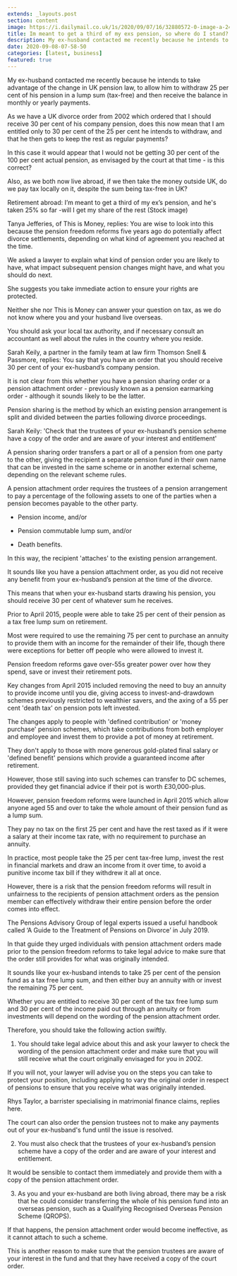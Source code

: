 ```yaml
---
extends: _layouts.post
section: content
image: https://i.dailymail.co.uk/1s/2020/09/07/16/32880572-0-image-a-24_1599492026740.jpg 
title: Im meant to get a third of my exs pension, so where do I stand? 
description: My ex-husband contacted me recently because he intends to take advantage of the change in UK pension law, to allow him to withdraw 25% now and the balance in monthly or yearly payments. 
date: 2020-09-08-07-58-50 
categories: [latest, business] 
featured: true 
--- 
```

My ex-husband contacted me recently because he intends to take advantage of the change in UK pension law, to allow him to withdraw 25 per cent of his pension in a lump sum (tax-free) and then receive the balance in monthly or yearly payments.

As we have a UK divorce order from 2002 which ordered that I should receive 30 per cent of his company pension, does this now mean that I am entitled only to 30 per cent of the 25 per cent he intends to withdraw, and that he then gets to keep the rest as regular payments?

In this case it would appear that I would not be getting 30 per cent of the 100 per cent actual pension, as envisaged by the court at that time - is this correct?

Also, as we both now live abroad, if we then take the money outside UK, do we pay tax locally on it, despite the sum being tax-free in UK?

Retirement abroad: I’m meant to get a third of my ex’s pension, and he's taken 25% so far -will I get my share of the rest (Stock image)

Tanya Jefferies, of This is Money, replies: You are wise to look into this because the pension freedom reforms five years ago do potentially affect divorce settlements, depending on what kind of agreement you reached at the time.

We asked a lawyer to explain what kind of pension order you are likely to have, what impact subsequent pension changes might have, and what you should do next.

She suggests you take immediate action to ensure your rights are protected.

Neither she nor This is Money can answer your question on tax, as we do not know where you and your husband live overseas. 

You should ask your local tax authority, and if necessary consult an accountant as well about the rules in the country where you reside.

Sarah Keily, a partner in the family team at law firm Thomson Snell & Passmore, replies: You say that you have an order that you should receive 30 per cent of your ex-husband’s company pension.

It is not clear from this whether you have a pension sharing order or a pension attachment order - previously known as a pension earmarking order - although it sounds likely to be the latter.

Pension sharing is the method by which an existing pension arrangement is split and divided between the parties following divorce proceedings.

Sarah Keily: 'Check that the trustees of your ex-husband’s pension scheme have a copy of the order and are aware of your interest and entitlement'

A pension sharing order transfers a part or all of a pension from one party to the other, giving the recipient a separate pension fund in their own name that can be invested in the same scheme or in another external scheme, depending on the relevant scheme rules.

A pension attachment order requires the trustees of a pension arrangement to pay a percentage of the following assets to one of the parties when a pension becomes payable to the other party.

- Pension income, and/or

- Pension commutable lump sum, and/or

- Death benefits.

In this way, the recipient 'attaches' to the existing pension arrangement.

It sounds like you have a pension attachment order, as you did not receive any benefit from your ex-husband’s pension at the time of the divorce.

This means that when your ex-husband starts drawing his pension, you should receive 30 per cent of whatever sum he receives.

Prior to April 2015, people were able to take 25 per cent of their pension as a tax free lump sum on retirement.

Most were required to use the remaining 75 per cent to purchase an annuity to provide them with an income for the remainder of their life, though there were exceptions for better off people who were allowed to invest it.

Pension freedom reforms gave over-55s greater power over how they spend, save or invest their retirement pots.

Key changes from April 2015 included removing the need to buy an annuity to provide income until you die, giving access to invest-and-drawdown schemes previously restricted to wealthier savers, and the axing of a 55 per cent 'death tax' on pension pots left invested.

The changes apply to people with 'defined contribution' or 'money purchase' pension schemes, which take contributions from both employer and employee and invest them to provide a pot of money at retirement.

They don't apply to those with more generous gold-plated final salary or 'defined benefit' pensions which provide a guaranteed income after retirement.

However, those still saving into such schemes can transfer to DC schemes, provided they get financial advice if their pot is worth £30,000-plus.

However, pension freedom reforms were launched in April 2015 which allow anyone aged 55 and over to take the whole amount of their pension fund as a lump sum.

They pay no tax on the first 25 per cent and have the rest taxed as if it were a salary at their income tax rate, with no requirement to purchase an annuity.

In practice, most people take the 25 per cent tax-free lump, invest the rest in financial markets and draw an income from it over time, to avoid a punitive income tax bill if they withdrew it all at once.

However, there is a risk that the pension freedom reforms will result in unfairness to the recipients of pension attachment orders as the pension member can effectively withdraw their entire pension before the order comes into effect.

The Pensions Advisory Group of legal experts issued a useful handbook called ‘A Guide to the Treatment of Pensions on Divorce’ in July 2019.

In that guide they urged individuals with pension attachment orders made prior to the pension freedom reforms to take legal advice to make sure that the order still provides for what was originally intended.

It sounds like your ex-husband intends to take 25 per cent of the pension fund as a tax free lump sum, and then either buy an annuity with or invest the remaining 75 per cent.

Whether you are entitled to receive 30 per cent of the tax free lump sum and 30 per cent of the income paid out through an annuity or from investments will depend on the wording of the pension attachment order.

Therefore, you should take the following action swiftly.

1. You should take legal advice about this and ask your lawyer to check the wording of the pension attachment order and make sure that you will still receive what the court originally envisaged for you in 2002.

If you will not, your lawyer will advise you on the steps you can take to protect your position, including applying to vary the original order in respect of pensions to ensure that you receive what was originally intended.

Rhys Taylor, a barrister specialising in matrimonial finance claims, replies here.

The court can also order the pension trustees not to make any payments out of your ex-husband's fund until the issue is resolved.

2. You must also check that the trustees of your ex-husband’s pension scheme have a copy of the order and are aware of your interest and entitlement.

It would be sensible to contact them immediately and provide them with a copy of the pension attachment order.

3. As you and your ex-husband are both living abroad, there may be a risk that he could consider transferring the whole of his pension fund into an overseas pension, such as a Qualifying Recognised Overseas Pension Scheme (QROPS).

If that happens, the pension attachment order would become ineffective, as it cannot attach to such a scheme.

This is another reason to make sure that the pension trustees are aware of your interest in the fund and that they have received a copy of the court order.

